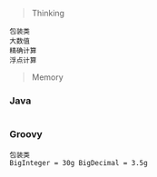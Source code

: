 > Thinking

```
包装类
大数值
精确计算
浮点计算
```

> Memory

### Java

```

```

### Groovy

```
包装类
BigInteger = 30g BigDecimal = 3.5g
```

